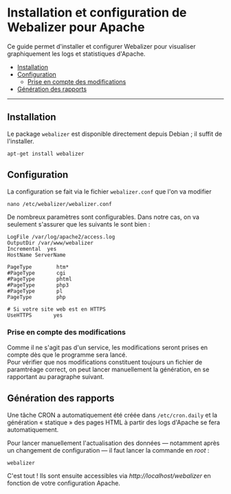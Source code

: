 # Installation et configuration de Webalizer pour Apache

Ce guide permet d'installer et configurer Webalizer pour visualiser graphiquement les logs et statistiques d'Apache.

* [Installation](#installation)
* [Configuration](#configuration)
	* [Prise en compte des modifications](#prise-en-compte-des-modifications)
* [Génération des rapports](#génération-des-rapports)


***

## Installation

Le package `webalizer` est disponible directement depuis Debian ; il suffit de l'installer.

    apt-get install webalizer

## Configuration

La configuration se fait via le fichier `webalizer.conf` que l'on va modifier

    nano /etc/webalizer/webalizer.conf

De nombreux paramètres sont configurables. Dans notre cas, on va seulement s'assurer que les suivants le sont bien :

    LogFile /var/log/apache2/access.log
    OutputDir /var/www/webalizer
    Incremental  yes
    HostName ServerName
    
    PageType        htm*
    #PageType       cgi
    #PageType       phtml
    #PageType       php3
    #PageType       pl
    PageType        php
    
    # Si votre site web est en HTTPS
    UseHTTPS       yes

### Prise en compte des modifications

Comme il ne s'agit pas d'un service, les modifications seront prises en compte dès que le programme sera lancé.  
Pour vérifier que nos modifications constituent toujours un fichier de paramtréage correct, on peut lancer manuellement la génération, en se rapportant au paragraphe suivant.


## Génération des rapports

Une tâche CRON a automatiquement été créée dans `/etc/cron.daily` et la génération « statique » des pages HTML à partir des logs d'Apache se fera automatiquement.

Pour lancer manuellement l'actualisation des données — notamment après un changement de configuration — il faut lancer la commande en _root_ :

    webalizer

C'est tout ! Ils sont ensuite accessibles via _http://localhost/webalizer_ en fonction de votre configuration Apache.
